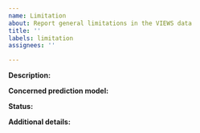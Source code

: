 ```yaml
---
name: Limitation
about: Report general limitations in the VIEWS data
title: ''
labels: limitation
assignees: ''

---
```


**Description:**

**Concerned prediction model:**

**Status:**

**Additional details:**
